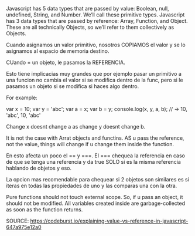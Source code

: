 Javascript has 5 data types that are passed by value: Boolean, null, undefined, String, and Number. We’ll call these primitive types.
Javascript has 3 data types that are passed by reference: Array, Function, and Object. These are all technically Objects, so we’ll refer to them collectively as Objects.

Cuando asignamos un valor primitivo, nosotros COPIAMOS el valor y se lo asignamos al espacio de memoria destino.

CUando = un objeto, le pasamos la REFERENCIA.

Esto tiene implicacias muy grandes que por ejemplo pasar un primitivo a una funcion no cambia el valor si se modifica dentro de la func, pero si le pasamos un objeto si se modifica si haces algo dentro.

For example:

var x = 10;
var y = 'abc';
var a = x;
var b = y;
console.log(x, y, a, b); // -> 10, 'abc', 10, 'abc'

Change x doesnt change a as change y doesnt change b.

It is not the case with Arrat objects and functins. AS u pass the reference, not the value, things will change if u change them inside the function.

En esto afecta un poco el == y ===. El === chequea la referencia en caso de que se tenga una referencia y da true SOLO si es la misma referencia hablando de objetos y eso.

La opcion mas recomendable para chequear si 2 objetos son similares es si iteras en todas las propiedades de uno y las comparas una con  la otra.

Pure functions should not touch external scope. So, if u pass an object, it should not be modified.
All variables created inside are garbage-collected as soon as the function returns.

SOURCE: https://codeburst.io/explaining-value-vs-reference-in-javascript-647a975e12a0
